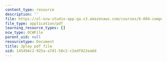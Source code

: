 ```yaml
---
content_type: resource
description: ''
file: https://ol-ocw-studio-app-qa.s3.amazonaws.com/courses/6-004-computation-structures-spring-2017/145494c2925aa7d158c2c2edf022ea6d_Um6UH_PRJ4k.pdf
file_type: application/pdf
learning_resource_types: []
ocw_type: OCWFile
parent_uid: null
resourcetype: Document
title: 3play pdf file
uid: 145494c2-925a-a7d1-58c2-c2edf022ea6d
---
```

